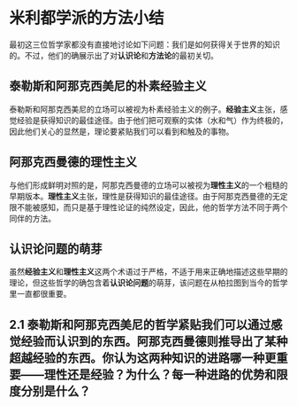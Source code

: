 # 米利都学派的方法小结

最初这三位哲学家都没有直接地讨论如下问题：我们是如何获得关于世界的知识的。不过，他们的确展示出了对**认识论**和**方法论**的最初关切。

## 泰勒斯和阿那克西美尼的朴素经验主义

泰勒斯和阿那克西美尼的立场可以被视为朴素经验主义的例子。**经验主义**主张，感觉经验是获得知识的最佳途径。由于他们把可观察的实体（水和气）作为终极的，因此他们关心的显然是，理论要紧贴我们可以看到和触及的事物。

## 阿那克西曼德的理性主义

与他们形成鲜明对照的是，阿那克西曼德的立场可以被视为**理性主义**的一个粗糙的早期版本。**理性主义**主张，理性是获得知识的最佳途径。由于阿那克西曼德的无定限不能被感知，而只是基于理性论证的纯然设定，因此，他的哲学方法不同于两个同伴的方法。

## 认识论问题的萌芽

虽然**经验主义**和**理性主义**这两个术语过于严格，不适于用来正确地描述这些早期的理论，但这些哲学的确包含着**认识论问题**的萌芽，该问题在从柏拉图到当今的哲学里一直都很重要。

## 2.1 泰勒斯和阿那克西美尼的哲学紧贴我们可以通过感觉经验而认识到的东西。阿那克西曼德则推导出了某种超越经验的东西。你认为这两种知识的进路哪一种更重要——理性还是经验？为什么？每一种进路的优势和限度分别是什么？